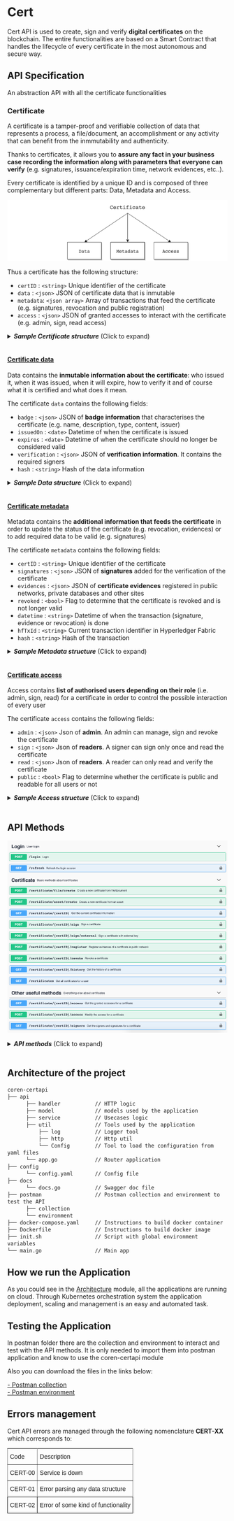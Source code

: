 # Cert

Cert API is used to create, sign and verify **digital certificates** on the blockchain. The entire functionalities are based on a Smart Contract that handles the lifecycle of every certificate in the most autonomous and secure way.

## API Specification

An abstraction API with all the certificate functionalities

### Certificate

A certificate is a tamper-proof and verifiable collection of data that represents a process, a file/document, an accomplishment or any activity that can benefit from the inmmutability and authenticity.

Thanks to certificates, it allows you to **assure any fact in your business case recording the information along with parameters that everyone can verify** (e.g. signatures, issuance/expiration time, network evidences, etc..). 

Every certificate is identified by a unique ID and is composed of three complementary but different parts: Data, Metadata and Access.

![Certificate model](./images/cert_model.png)

Thus a certificate has the following structure:
- `certID` :  `<string>` Unique identifier of the certificate 
- `data`    :  `<json>`   JSON of certificate data that is inmutable
- `metadata`:  `<json array>` Array of transactions that feed the certificate (e.g. signatures, revocation and public registration)
- `access` :  `<json>` JSON of granted accesses to interact with the certificate (e.g. admin, sign, read access)

<details>
  <summary><em><strong>Sample Certificate structure</strong></em> (Click to expand)</summary>

```js
{
  "certID": "...",
  "data": {},
  "metadata": [],
  "access": {}
}
```
</details> 
<br/>


#### <u>Certificate data</u>

Data contains the **inmutable information about the certificate**: who issued it, when it was issued, when it will expire, how to verify it and of course what it is certified and what does it mean.

The certificate `data` contains the following fields:
- `badge` :  `<json>` JSON of **badge information** that characterises the certificate (e.g. name, description, type, content, issuer)
- `issuedOn` :  `<date>` Datetime of when the certificate is issued
- `expires` :  `<date>` Datetime of when the certificate should no longer be considered valid
- `verification` :  `<json>` JSON of **verification information**. It contains the required signers
- `hash` :  `<string>` Hash of the data information

<details>
  <summary><em><strong>Sample Data structure</strong></em> (Click to expand)</summary>

```js
{
  "badge":{
      "certID": "...",
      "name": "...",
      "description": "...",
      "type": "...",            // Type should be: file / asset
      "content": [],            // Content to certify
      "issuer": "did:vtn:admin"
  },
  "issuedOn": "2020-11-12 12:00:34 +0000 UTC",
  "expires": "2021-12-31 23:59:59 +0000 UTC",
  "verification": {
      "signers": []             // List of required signers
  },
  "hash": "Ni7JYQG6GSmlEjWoRj2xrfF6ZVFhqBDPzyjk+o/HB2c="
}
```
</details> 
<br/>


#### <u>Certificate metadata</u>

Metadata contains the **additional information that feeds the certificate** in order to update the status of the certificate (e.g. revocation, evidences) or to add required data to be valid (e.g. signatures)

The certificate `metadata` contains the following fields:
- `certID` :  `<string>` Unique identifier of the certificate 
- `signatures` :  `<json>` JSON of **signatures** added for the verification of the certificate
- `evidences` :  `<json>` JSON of **certificate evidences** registered in public networks, private databases and other sites
- `revoked` :  `<bool>` Flag to determine that the certificate is revoked and is not longer valid
- `datetime` :  `<string>` Datetime of when the transaction (signature, evidence or revocation) is done 
- `hfTxId` :  `<string>` Current transaction identifier in Hyperledger Fabric
- `hash` :  `<string>` Hash of the transaction

<details>
  <summary><em><strong>Sample Metadata structure</strong></em> (Click to expand)</summary>

```js
{
  "certID": "...",
  "signatures": {},         // Collection of signatures
  "evidences": {},          // Collection of evidences
  "revoked": false,    
  "datetime": "1592568489",
  "hfTxId": "3ae1d6b0f914aee4ce7105ddd65c4cf2dcf160ca398297a13032aaf33b50ed291",
  "hash": "oRj6yKH4EDGCGiKRjHzv3yuqX5wAEzwZFgLnE9jwRIs="
}
```
</details> 
<br/>

#### <u>Certificate access</u>
Access contains **list of authorised users depending on their role** (i.e. admin, sign, read) for a certificate in order to control the possible interaction of every user 

The certificate `access` contains the following fields:
- `admin` :  `<json>` Json of **admin**. An admin can manage, sign and revoke the certificate
- `sign` :  `<json>` Json of **readers**. A signer can sign only once and read the certificate
- `read` :  `<json>` Json of **readers**. A reader can only read and verify the certificate
- `public` :  `<bool>` Flag to determine whether the certificate is public and readable for all users or not

<details>
  <summary><em><strong>Sample Access structure</strong></em> (Click to expand)</summary>

```js
{
  "admin":{
    "did:vtn:admin": 1
  },
  "sign":{
    "did:vtn:signer1": 1,  // Signer has not signed yet
    "did:vtn:signer2": 0   // Signer has already signed
  },
  "read":{
    "did:vtn:reader1": 1,  
    "did:vtn:reader2": 1  
  },
  "public": false         // The certificate is not visible for all
}
```
</details> 
<br/>

## API Methods 

![CertAPI Swagger](./images/cert_swagger.png)

<details>
  <summary><em><strong>API methods</strong></em> (Click to expand)</summary>

---

####     POST -  `/certificate/file/create` 
Create a certificate from a file/document/collection of files on Blockchain. 

<u>*Input*</u>
- `certID` :  `<string>` Unique identifier of the certificate
- `name`    :  `<string>` Name of the certificate
- `description`    :  `<string>` Short description of the certificate
- `content`    :  `<json>` Content to certify (*)
- `public`    :  `<bool>`  Flag to determine whether the certificate is public and readable for all users or not
- `readers`    :  `<string array>` List of readers, in case it is not public 
- `signers`    :  `<string array>` List of required signers


<details>
  <summary><em><strong>Sample structure</strong></em> (Click to expand)</summary>

```js
{
  "certID": "certABC",
  "name": "ABC Certificate",
  "description": "This certificate is a tamper-proof and valid record of the ABC document file",
  "content": {},   
  "public": false,
  "readers": [
    "did:vtn:reader1",
    "did:vtn:reader2"
  ],
  "signers": [
    "did:vtn:signer1",
    "did:vtn:signer2"
  ]
}
```
</details> 
<br>

(*) **Content** field is JSON format and open for every use case. An example is shown below:

<details>
  <summary><em><strong>Sample Content structure</strong></em> (Click to expand)</summary>

```js
{
  "content":{
    "file_name":"example.pdf",
    "file_hash":"3aAFa39ho53589gbxCSkFj239y90tiFAa78xZAuo=",
    "file_size":"10KB"
  }
}
```

</details> 
<br>

<u>*Output*</u>
- `certificate`    :  `<json>` 

<details>
  <summary><em><strong>Sample structure</strong></em> (Click to expand)</summary>

```js
{
  "output": {
    "certID": "certABC",
    "data": {
        "badge": {
            "name": "ABC Certificate",
            "description": "This certificate is a tamper-proof and valid record of the ABC document file",
            "type": "file",
            "content": []
        },
        "issuedOn": "2020-11-12 12:00:34 +0000 UTC",
        "expires": "",
        "verification": {
            "signers":["did:vtn:signer1","did:vtn:signer2"]
        },
        "hash": "Bs2nFa30Ghu84uwBnjs2aOi53qe6r6YTpjk+o/HB2c="
    },
    "metadata": [
        {
          "signatures": {},
          "public_seeds": {},
          "revoked": false
        }
    ],
    "access": {
        "admin": {
            "did:vtn:admin": 1
        },
        "read": {
            "did:vtn:reader1": 1,
            "did:vtn:reader2": 1
        },
        "sign": {
            "did:vtn:signer1": 1,
            "did:vtn:signer2": 1
        },
        "public": false
    }
  }
}
```
</details> 

---

####     POST -  `/certificate/asset/create` 
Create a certificate from a file/document/collection of files on Blockchain. 

<u>*Input*</u>
- `certID` :  `<string>` Unique identifier of the certificate
- `name`    :  `<string>` Name of the certificate
- `description`    :  `<string>` Short description of the certificate
- `assetID`    :  `<string>` Asset to certify (*)
- `public`    :  `<bool>`  Flag to determine whether the certificate is public and readable for all users or not
- `readers`    :  `<string array>` List of readers, in case it is not public 
- `signers`    :  `<string array>` List of required signers


<details>
  <summary><em><strong>Sample structure</strong></em> (Click to expand)</summary>

```js
{
  "certID": "certABC",
  "name": "ABC Certificate",
  "description": "This certificate is a tamper-proof and valid record of the process",
  "assetID": "asset_example1",   
  "public": false,
  "readers": [
    "did:vtn:reader1",
    "did:vtn:reader2"
  ],
  "signers": [
    "did:vtn:signer1",
    "did:vtn:signer2"
  ]
}
```

(*) **assetID** field is used for certify assets created with Track API. If you have already created some assets (f.e. asset_example1, asset_example2, asset_example3) you can choose what asset to certify and also what range of its transactions.
</details> 
<br>

<u>*Output*</u>
- `certificate`    :  `<json>` 

<details>
  <summary><em><strong>Sample structure</strong></em> (Click to expand)</summary>

```js
{
  "output": {
    "certID": "certABC",
    "data": {
        "badge": {
            "name": "ABC Certificate",
            "description": "This certificate is a tamper-proof and valid record of the process",
            "type": "asset",
            "content": []
        },
        "issuedOn": "2020-11-12 12:00:34 +0000 UTC",
        "expires": "",
        "verification": {
            "signers":["did:vtn:signer1","did:vtn:signer2"]
        },
        "hash": "Bs2nFa30Ghu84uwBnjs2aOi53qe6r6YTpjk+o/HB2c="
    },
    "metadata": [
        {
          "signatures": {},
          "public_seeds": {},
          "revoked": false
        }
    ],
    "access": {
        "admin": {
            "did:vtn:admin": 1
        },
        "read": {
            "did:vtn:reader1": 1,
            "did:vtn:reader2": 1
        },
        "sign": {
            "did:vtn:signer1": 1,
            "did:vtn:signer2": 1
        },
        "public": false
    }
  }
}
```
</details> 

---

####    GET     -   `/certificate/{certID}`  


Get certificate from the blockchain

<u>*Input*</u>
- `certID` :  `<string>` Unique identifier of the certificate
  
<u>*Output*</u>
- `certificate`    :  `<json>` 

<details>
  <summary><em><strong>Sample structure</strong></em> (Click to expand)</summary>

```js
{
  "output": {
    "certID": "certABC",
    "data": {
        "badge": {
            "name": "ABC Certificate",
            "description": "This certificate is a tamper-proof and valid record of the process",
            "type": "asset",
            "content": []
        },
        "issuedOn": "2020-11-12 12:00:34 +0000 UTC",
        "expires": "",
        "verification": {
            "signers":["did:vtn:signer1","did:vtn:signer2"]
        },
        "hash": "Bs2nFa30Ghu84uwBnjs2aOi53qe6r6YTpjk+o/HB2c="
    },
    "metadata": [
        {
          "signatures": {},
          "public_seeds": {},
          "revoked": false
        }
    ],
    "access": {}
  }
}
```
</details> 

---

####     POST -  `/certificate/{certID}/sign` 
Sign a certificate 

<u>*Input*</u>
- `certID` :  `<string>` Unique identifier of the certificate

<u>*Output*</u>
- `certificate`    :  `<json>` 

<details>
  <summary><em><strong>Sample structure</strong></em> (Click to expand)</summary>

```js
{
  "output": {
    "signature": "eyJjdHkiOiJqd2sranNvbiIsImFsZyI6IlJTER2ZfZklCRVp3bUF...",
    "signer": {
        "controller": "did:vtn:controller",
        "id": "did:vtn:trustid:signer1",
        "publicKey": "-----BEGIN PUBLIC KEY----- ... -----END PUBLIC KEY-----"
    },
    "type": "SignedBadge"
  }
}
```
</details> 

---

####     POST -  `/certificate/{certID}/sign/external` 
Sign a certificate with external identity and keys

<u>*Input*</u>
- `certID` :  `<string>` Unique identifier of the certificate
- `signature`    :  `<string>` Name of the certificate
- `publicKey`    :  `<string>` Short description of the certificate
- `did`    :  `<string>` Asset to certify (*)

<details>
  <summary><em><strong>Sample structure</strong></em> (Click to expand)</summary>

```js
{
  "signature": "eyJSosd289ap389fa8uf3u8u4er8912rz....",
  "publicKey": "--------BEGIN PUBLIC KEY-------- ... --------END PUBLIC KEY--------",
  "did": "did:external:signer3"
}
```

</details> 
<br>

<u>*Output*</u>
- `certificate`    :  `<json>` 

<details>
  <summary><em><strong>Sample structure</strong></em> (Click to expand)</summary>

```js
{
  "output": {
    "signature": "eyJSosd289ap389fa8uf3u8u4er8912rz...",
    "signer": {
        "controller": "did:vtn:controller",
        "id": "did:external:signer3",
        "publicKey": "-----BEGIN PUBLIC KEY----- ... -----END PUBLIC KEY-----"
    },
    "type": "SignedBadge"
  }
}
```
</details> 

---


####     POST -  `/certificate/{certID}/register` 
Register a certificate evidence in public network

<u>*Input*</u>
- `certID` :  `<string>` Unique identifier of the certificate
- `network`    :  `<string>` Network to register the certificate evidence

<details>
  <summary><em><strong>Sample structure</strong></em> (Click to expand)</summary>

```js
{
  "network": "Ethereum"
}
```
</details> 
<br>

<u>*Output*</u>
- `certificate`    :  `<json>` 

<details>
  <summary><em><strong>Sample structure</strong></em> (Click to expand)</summary>

```js
{
  "message":"The certificate has been successfully registered"
}
```
</details> 

---

####     POST -  `/certificate/{certID}/revoke` 
Revoke a certificate 

<u>*Input*</u>
- `certID` :  `<string>` Unique identifier of the certificate

<u>*Output*</u>
- `certificate`    :  `<json>` 

<details>
  <summary><em><strong>Sample structure</strong></em> (Click to expand)</summary>

```js
{
  "message": "The certificate has been successfully revoked"
}
```
</details> 

--- 

####   GET  -     `/certificate/{certID}/history`  

Get all transactions for the whole lifecycle of the certificate

<u>*Input*</u>
- `certID` :  `<string>` Unique identifier of the certificate

<u>*Output*</u>
- `Certificate transactions`    :  `<string>` A list of all transactions

<details>
  <summary><em><strong>Sample structure</strong></em> (Click to expand)</summary>

```js
{
  "output": {
    "certID": "cert_1",
    "data": {
      "badge": {
        "name": "",
        "description": "",
        "type": "cert_1",
        "content": {}
      },
      "issuedOn": "2025-12-31T23:59:59+00:00",
      "expires": "",
      "verification": {}
    },
    "metadata": [
      {
      "signatures": {...},
      "public_seeds": {...},
      "revoked": true,
      "datetime": "1592569999",
      "hfTxId": "9e0593d86c67e057c873872cce40812d5c9fd9800083447ca1ef080aea316d84",
      "hash": "GYzXS+DLPXVaZgFIqI3lE554Y5pb00ctkpkWb5K4Tyg="
    },
    {
      "signatures": {...},
      "public_seeds": {...},
      "revoked": false,
      "datetime": "1592568888",
      "hfTxId": "3ae1d6b0f914aee4ce7105ddd65c4cf2dcf160ca398297a13032aaf33b50ed291",
      "hash": "Ni7JYQG6GSmlEjWoRj2xrfF6ZVFhqBDPzyjk+o/HB2c="
    },
    
      ...
    
    ],
    "access": {}
  }
}

```
</details>

---

#### GET   -    `/certificates`  

Lists all the certificates of a user

<u>*Input*</u>
 N/A. It returns all the certificates which belong to the login user

<u>*Output*</u>
- `Certificate list`    :  `<json>` 

<details>
  <summary><em><strong>Sample structure</strong></em> (Click to expand)</summary>

```js
{
  "output": [
    "cert1",
    "cert2",
    "cert3"
  ]
}
```
</details>

---

####   GET  -     `/certificate/{certID}/access`  

Get all granted accesses for the certificate

<u>*Input*</u>
- `certID` :  `<string>` Unique identifier of the certificate

<u>*Output*</u>
- `Access`    :  `<string>` A list of all accesses

<details>
  <summary><em><strong>Sample structure</strong></em> (Click to expand)</summary>

```js
{
  "output": {
		"admin": {
			"did:vtn:admin": 1
		},
		"read": {
			"did:vtn:reader1": 1,
			"did:vtn:reader2": 1
		},
		"sign": {
			"did:vtn:signer1": 1,
			"did:vtn:signer2": 1
		},
		"public": false
}
```
</details>

---

####   POST     - `/certificate/{certID}/access`  

Authorise the reading access for a certificate. The user has to be the owner (admin) of the certificate. Readers are overwriten in every call

<u>*Input*</u>
- `certID` :  `<string>` Unique identifier of the certificate
- `public`    :  `<bool>`  Flag to determine whether the certificate is public and readable for all users or not
- `readers`    :  `<string array>` List of readers, in case it is not public 

<details>
  <summary><em><strong>Sample structure</strong></em> (Click to expand)</summary>

```js
{
  "output": {
    "public": false,
		"readers": ["did:vtn:reader3","did:vtn:reader4"]
}
```
</details> 
<br>

<u>*Output*</u>
- `Access`    :  `<json>`  A list of all accesses

<details>
  <summary><em><strong>Sample structure</strong></em> (Click to expand)</summary>

```js
{
  "output": {
		"admin": {
			"did:vtn:admin": 1
		},
		"read": {
			"did:vtn:reader3": 1,
			"did:vtn:reader4": 1
		},
		"sign": {
			"did:vtn:signer1": 1,
			"did:vtn:signer2": 1
		},
		"public": false
}
```
</details>

---

####   GET  -     `/certificate/{certID}/signers`  

Get the signers and their signatures for the certificate

<u>*Input*</u>
- `certID` :  `<string>` Unique identifier of the certificate

<u>*Output*</u>
- `Signers`    :  `<string>` A list of all signers with their signature and public key

<details>
  <summary><em><strong>Sample structure</strong></em> (Click to expand)</summary>

```js
{
  "output": {
    "did:vtn:signer1": {},
    "did:vtn:signer2": {}
  }
}
```
</details>
</details>
<br/>

## Architecture of the project
```
coren-certapi
├── api
      ├── handler           // HTTP logic
      ├── model             // models used by the application
      ├── service           // Usecases logic
      ├── util              // Tools used by the application
          ├── log           // Logger tool
          ├── http          // Http util
          └── Config        // Tool to load the configuration from yaml files
      └── app.go            // Router application
├── config
      └── config.yaml       // Config file
├── docs
      └── docs.go           // Swagger doc file
├── postman                 // Postman collection and environment to test the API
      ├── collection    
      └── environment
├── docker-compose.yaml     // Instructions to build docker container
├── Dockerfile              // Instructions to build docker image
├── init.sh                 // Script with global environment variables
└── main.go                 // Main app
 ```   

## How we run the Application
As you could see in the [Architecture](architecture.html) module, all the applications are running on cloud. Through Kubernetes orchestration system the application deployment, scaling and management is an easy and automated task.

## Testing the Application
In postman folder there are the collection and environment to interact and test with the API methods. It is only needed to import them into postman application and know to use the coren-certapi module

Also you can download the files in the links below:

<a href="#" download> - Postman collection</a>
<br>
<a href="_static/environment.json" download> - Postman environment</a>

## Errors management
  
Cert API errors are managed through the following nomenclature **CERT-XX** which corresponds to:<br>


<style type="text/css">
.tg  {border-collapse:collapse;border-spacing:0;}
.tg td{font-family:Arial, sans-serif;font-size:14px;padding:10px 5px;border-style:solid;border-width:1px;overflow:hidden;word-break:normal;border-color:black;}
.tg th{font-family:Arial, sans-serif;font-size:14px;font-weight:normal;padding:10px 5px;border-style:solid;border-width:1px;overflow:hidden;word-break:normal;border-color:black;}
.tg .tg-0pky{border-color:inherit;text-align:left;vertical-align:top}
.tg .tg-0lax{text-align:left;vertical-align:top}
</style>
<table class="tg">
  <tr>
    <th class="tg-0pky">Code</th>
    <th class="tg-0pky">Description</th>
  </tr>
  <tr>
    <td class="tg-0pky">CERT-00</td>
    <td class="tg-0pky">Service is down</td>
  </tr>
  <tr>
    <td class="tg-0pky">CERT-01</td>
    <td class="tg-0pky">Error parsing any data structure</td>
  </tr>
  <tr>
    <td class="tg-0lax">CERT-02</td>
    <td class="tg-0lax">Error of some kind of functionality</td>
  </tr>
</table>

<br/>

